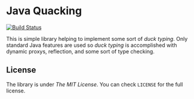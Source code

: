 Java Quacking
=============

[![Build Status](https://travis-ci.org/m4ktub/quacking.svg?branch=v0.2-branch)](https://travis-ci.org/m4ktub/quacking)

This is simple library helping to implement some sort of *duck typing*. Only
standard Java features are used so *duck typing* is accomplished with dynamic
proxys, reflection, and some sort of type checking.

License
-------

The library is under *The MIT License*. You can check `LICENSE` for the full
license.
